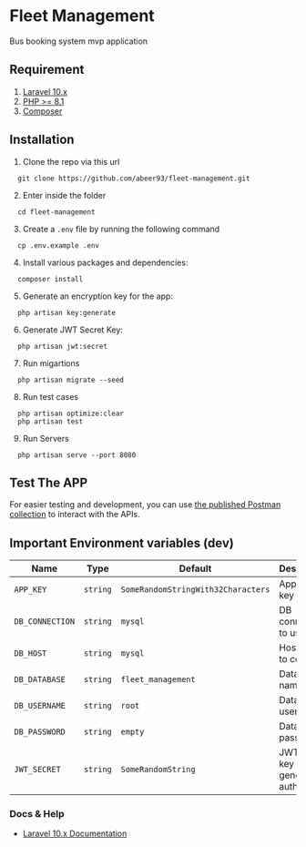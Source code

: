 # Fleet Management
Bus booking system mvp application

## Requirement

1. [Laravel 10.x](https://laravel.com/docs/10.x)
2. [PHP >= 8.1](http://php.net/downloads.php)
3. [Composer](https://getcomposer.org/)

## Installation
1. Clone the repo via this url
  ```
    git clone https://github.com/abeer93/fleet-management.git
  ```
2. Enter inside the folder
  ```
    cd fleet-management
  ```
3. Create a `.env` file by running the following command
  ```
    cp .env.example .env
  ```
4. Install various packages and dependencies:
  ```
    composer install
  ```
5. Generate an encryption key for the app:
  ```
    php artisan key:generate
  ```
6. Generate JWT Secret Key:
  ```
    php artisan jwt:secret
  ```
7. Run migartions
  ```
    php artisan migrate --seed
  ```
8. Run test cases
  ```
    php artisan optimize:clear
    php artisan test
  ```
9. Run Servers
  ```
    php artisan serve --port 8080
  ```

## Test The APP
For easier testing and development, you can use [the published Postman collection](https://documenter.getpostman.com/view/1146549/2sA3rwMuMz) to interact with the APIs.


## Important Environment variables (dev)

| Name | Type | Default | Description |
|------|------|---------|-------------|
| `APP_KEY` | `string` | `SomeRandomStringWith32Characters` | Application key |
| `DB_CONNECTION` | `string` | `mysql` | DB connection to use |
| `DB_HOST` | `string` | `mysql` | Hostname to connect |
| `DB_DATABASE` | `string` | `fleet_management` | Database name |
| `DB_USERNAME` | `string` | `root` | Database username |
| `DB_PASSWORD` | `string` | `empty` | Database password |
| `JWT_SECRET` | `string` | `SomeRandomString`| JWT secret key to generate auth tokens |


### Docs & Help
- [Laravel 10.x Documentation](https://laravel.com/docs/10.x)
